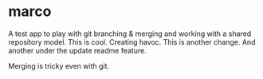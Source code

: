 # marco
A test app to play with git branching &amp; merging and working with a shared repository model.  This is cool. Creating havoc. This is another change. And another under the update readme feature.

Merging is tricky even with git.
